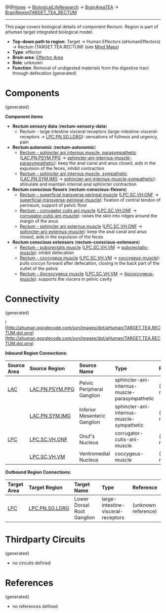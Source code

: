 @@[Home](Home.md) -> [BiologicalLifeResearch](BiologicalLifeResearch.md) -> [BrainAreaTEA](BrainAreaTEA.md) -> [BrainRegionTARGET\_TEA\_RECTUM](BrainRegionTARGET_TEA_RECTUM.md)

---


This page covers biological details of component Rectum.
Region is part of aHuman target integrated biological model.

  * **Top-down path to region**: Target -> Human Effectors (aHumanEffectors) -> Rectum (TARGET.TEA.RECTUM) (see [Mind Maps](OverallMindMaps.md))
  * **Type**: effector
  * **Brain area**: [Effector Area](BrainAreaTEA.md)
  * **Role**: unknown
  * **Function**: Removal of undigested materials from the digestive tract through defecation
(generated)
# Components #
(generated)


**Component items**:
  * **Rectum sensory data** (**rectum-sensory-data**)
    * Rectum - large intestine visceral receptors (large-intestine-visceral-receptors -> [LPC.PN.SG.LDRG](BrainRegionLPC_PN_SG_LDRG.md)): sensations of fullness and urgency, pain
  * **Rectum autonomic** (**rectum-autonomic**)
    * [Rectum - sphincter ani internus muscle, parasympathetic](http://en.wikipedia.org/wiki/Sphincter_ani_internus_muscle) ([LAC.PN.PSYM.PPG](BrainRegionLAC_PN_PSYM_PPG.md) -> [sphincter-ani-internus-muscle-parasympathetic](HumanMusclesTorso.md)): keep the anal canal and anus closed, aids in the expulsion of the feces, inhibit contraction
    * [Rectum - sphincter ani internus muscle, sympathetic](http://en.wikipedia.org/wiki/Sphincter_ani_internus_muscle) ([LAC.PN.SYM.IMG](BrainRegionLAC_PN_SYM_IMG.md) -> [sphincter-ani-internus-muscle-sympathetic](HumanMusclesTorso.md)): stimulate and maintain internal anal sphincter contraction
  * **Rectum conscious flexors** (**rectum-conscious-flexors**)
    * [Rectum - superficial transverse perineal muscle](http://en.wikipedia.org/wiki/Transversus_perinei_superficialis_muscle) ([LPC.SC.VH.ONF](BrainRegionLPC_SC_VH_ONF.md) -> [superficial-transverse-perineal-muscle](HumanMusclesTorso.md)): fixation of central tendon of perineum, support of pelvic floor
    * [Rectum - corrugator cutis ani muscle](http://en.wikipedia.org/wiki/Corrugator_cutis_ani_muscle) ([LPC.SC.VH.ONF](BrainRegionLPC_SC_VH_ONF.md) -> [corrugator-cutis-ani-muscle](HumanMusclesTorso.md)): raises the skin into ridges around the margin of the anus
    * [Rectum - sphincter ani externus muscle](http://en.wikipedia.org/wiki/Sphincter_ani_externus_muscle) ([LPC.SC.VH.ONF](BrainRegionLPC_SC_VH_ONF.md) -> [sphincter-ani-externus-muscle](HumanMusclesTorso.md)): keep the anal canal and anus closed, aids in the expulsion of the feces
  * **Rectum conscious extensors** (**rectum-conscious-extensors**)
    * [Rectum - puborectalis muscle](http://en.wikipedia.org/wiki/Puborectalis_muscle) ([LPC.SC.VH.VM](BrainRegionLPC_SC_VH_VM.md) -> [puborectalis-muscle](HumanMusclesTorso.md)): inhibit defecation
    * [Rectum - coccygeus muscle](http://en.wikipedia.org/wiki/Coccygeus_muscle) ([LPC.SC.VH.VM](BrainRegionLPC_SC_VH_VM.md) -> [coccygeus-muscle](HumanMusclesTorso.md)): pulls coccyx forward after defecation, closing in the back part of the outlet of the pelvis
    * [Rectum - iliococcygeus muscle](http://en.wikipedia.org/wiki/Iliococcygeus_muscle) ([LPC.SC.VH.VM](BrainRegionLPC_SC_VH_VM.md) -> [iliococcygeus-muscle](HumanMusclesTorso.md)): supports the viscera in pelvic cavity

# Connectivity #
(generated)


![http://ahuman.googlecode.com/svn/images/dot/aHuman/TARGET.TEA.RECTUM.dot.png](http://ahuman.googlecode.com/svn/images/dot/aHuman/TARGET.TEA.RECTUM.dot.png)

**Inbound Region Connections:**

| **Source Area** | **Source Region** | **Source Name** | **Type** | **Reference** |
|:----------------|:------------------|:----------------|:---------|:--------------|
| [LAC](BrainAreaLAC.md) | [LAC.PN.PSYM.PPG](BrainRegionLAC_PN_PSYM_PPG.md) | Pelvic Peripheral Ganglion | sphincter-ani-internus-muscle-parasympathetic | (unknown reference) |
|                 | [LAC.PN.SYM.IMG](BrainRegionLAC_PN_SYM_IMG.md) | Inferior Mesenteric Ganglion | sphincter-ani-internus-muscle-sympathetic | (unknown reference) |
| [LPC](BrainAreaLPC.md) | [LPC.SC.VH.ONF](BrainRegionLPC_SC_VH_ONF.md) | Onuf's Nucleus  | corrugator-cutis-ani-muscle | (unknown reference) |
|                 | [LPC.SC.VH.VM](BrainRegionLPC_SC_VH_VM.md) | Ventromedial Nucleus | coccygeus-muscle | (unknown reference) |

**Outbound Region Connections:**

| **Target Area** | **Target Region** | **Target Name** | **Type** | **Reference** |
|:----------------|:------------------|:----------------|:---------|:--------------|
| [LPC](BrainAreaLPC.md) | [LPC.PN.SG.LDRG](BrainRegionLPC_PN_SG_LDRG.md) | Lower Dorsal Root Ganglion | large-intestine-visceral-receptors | (unknown reference) |

# Thirdparty Circuits #
(generated)

  * no circuits defined

# References #
(generated)

  * no references defined
